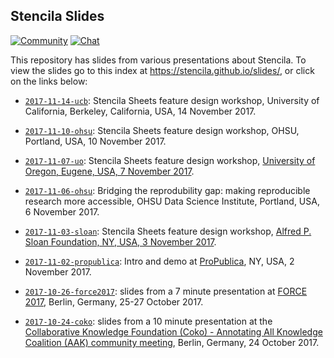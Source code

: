 ## Stencila Slides

[![Community](https://img.shields.io/badge/join-community-green.svg)](https://community.stenci.la)
[![Chat](https://badges.gitter.im/stencila/stencila.svg)](https://gitter.im/stencila/stencila)

This repository has slides from various presentations about Stencila. To view the slides go to this index at https://stencila.github.io/slides/, or click on the links below:

- [`2017-11-14-ucb`](https://stencila.github.io/slides/2017-11-14-ucb): Stencila Sheets feature design workshop, University of California, Berkeley, California, USA, 14 November 2017.

- [`2017-11-10-ohsu`](https://stencila.github.io/slides/2017-11-10-ohsu): Stencila Sheets feature design workshop, OHSU, Portland, USA, 10 November 2017.

- [`2017-11-07-uo`](https://stencila.github.io/slides/2017-11-07-uo): Stencila Sheets feature design workshop, [University of Oregon, Eugene, USA, 7 November 2017](https://community.stenci.la/t/stencila-in-eugene-oregon-go-ducks).

- [`2017-11-06-ohsu`](https://stencila.github.io/slides/2017-11-06-ohsu): Bridging the reprodubility gap: making reproducible research more accessible, OHSU Data Science Institute, Portland, USA, 6 November 2017.

- [`2017-11-03-sloan`](https://stencila.github.io/slides/2017-11-03-sloan): Stencila Sheets feature design workshop, [Alfred P. Sloan Foundation, NY, USA, 3 November 2017](https://community.stenci.la/t/stencila-in-the-big-apple/).

- [`2017-11-02-propublica`](https://stencila.github.io/slides/2017-11-02-propublica): Intro and demo at [ProPublica](https://www.propublica.org/), NY, USA, 2 November 2017. 

- [`2017-10-26-force2017`](https://stencila.github.io/slides/2017-10-26-force2017): slides from a 7 minute presentation at [FORCE 2017](https://www.force2017.org), Berlin, Germany, 25-27 October 2017.

- [`2017-10-24-coko`](https://stencila.github.io/slides/2017-10-24-coko): slides from a 10 minute presentation at the [Collaborative Knowledge Foundation (Coko) - Annotating All Knowledge Coalition (AAK) community meeting](https://www.eventbrite.com/e/community-bazaar-berlin-2017-meeting-tickets-32330736102), Berlin, Germany, 24 October 2017.
